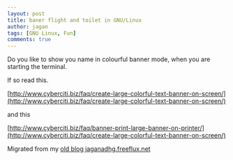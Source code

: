 ```yaml
---
layout: post
title: baner flight and toilet in GNU/Linux
author: jagan
tags: [GNU Linux, Fun]
comments: true
---
```

Do you like to show you name in colourful banner mode, when you are starting the terminal.

If so read this.

[http://www.cyberciti.biz/faq/create-large-colorful-text-banner-on-screen/](http://www.cyberciti.biz/faq/create-large-colorful-text-banner-on-screen/)

and this

[http://www.cyberciti.biz/faq/banner-print-large-banner-on-printer/](http://www.cyberciti.biz/faq/create-large-colorful-text-banner-on-screen/)


Migrated from my [old blog jaganadhg.freeflux.net](https://web.archive.org/web/20160323193721/http://jaganadhg.freeflux.net/blog)
